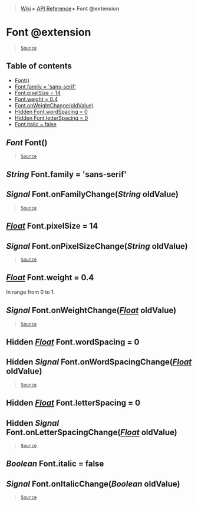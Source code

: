 > [Wiki](Home) ▸ [API Reference](API-Reference) ▸ **Font @extension**

Font @extension
===============

> [`Source`](/Neft-io/neft/tree/master/src/renderer/types/basics/item/types/text/font.litcoffee#font-extension)

## Table of contents
  * [Font()](#font-font)
  * [Font.family = 'sans-serif'](#string-fontfamily--sansserif)
  * [Font.pixelSize = 14](#float-fontpixelsize--14)
  * [Font.weight = 0.4](#float-fontweight--04)
  * [Font.onWeightChange(oldValue)](#signal-fontonweightchangefloat-oldvalue)
  * [Hidden Font.wordSpacing = 0](#hidden-float-fontwordspacing--0)
  * [Hidden Font.letterSpacing = 0](#hidden-float-fontletterspacing--0)
  * [Font.italic = false](#boolean-fontitalic--false)

*Font* Font()
-------------

> [`Source`](/Neft-io/neft/tree/master/src/renderer/types/basics/item/types/text/font.litcoffee#font-font)

*String* Font.family = 'sans-serif'
-----------------------------------
## *Signal* Font.onFamilyChange(*String* oldValue)

> [`Source`](/Neft-io/neft/tree/master/src/renderer/types/basics/item/types/text/font.litcoffee#string-fontfamily--sansserif-signal-fontonfamilychangestring-oldvalue)

[*Float*](/Neft-io/neft/wiki/Utils-API.md#boolean-isfloatany-value) Font.pixelSize = 14
---------------------------
## *Signal* Font.onPixelSizeChange(*String* oldValue)

> [`Source`](/Neft-io/neft/tree/master/src/renderer/types/basics/item/types/text/font.litcoffee#float-fontpixelsize--14-signal-fontonpixelsizechangestring-oldvalue)

[*Float*](/Neft-io/neft/wiki/Utils-API.md#boolean-isfloatany-value) Font.weight = 0.4
-------------------------

In range from 0 to 1.

## *Signal* Font.onWeightChange([*Float*](/Neft-io/neft/wiki/Utils-API.md#boolean-isfloatany-value) oldValue)

> [`Source`](/Neft-io/neft/tree/master/src/renderer/types/basics/item/types/text/font.litcoffee#signal-fontonweightchangefloat-oldvalue)

Hidden [*Float*](/Neft-io/neft/wiki/Utils-API.md#boolean-isfloatany-value) Font.wordSpacing = 0
-----------------------------------
## Hidden *Signal* Font.onWordSpacingChange([*Float*](/Neft-io/neft/wiki/Utils-API.md#boolean-isfloatany-value) oldValue)

> [`Source`](/Neft-io/neft/tree/master/src/renderer/types/basics/item/types/text/font.litcoffee#hidden-float-fontwordspacing--0-hidden-signal-fontonwordspacingchangefloat-oldvalue)

Hidden [*Float*](/Neft-io/neft/wiki/Utils-API.md#boolean-isfloatany-value) Font.letterSpacing = 0
-------------------------------------
## Hidden *Signal* Font.onLetterSpacingChange([*Float*](/Neft-io/neft/wiki/Utils-API.md#boolean-isfloatany-value) oldValue)

> [`Source`](/Neft-io/neft/tree/master/src/renderer/types/basics/item/types/text/font.litcoffee#hidden-float-fontletterspacing--0-hidden-signal-fontonletterspacingchangefloat-oldvalue)

*Boolean* Font.italic = false
-----------------------------
## *Signal* Font.onItalicChange(*Boolean* oldValue)

> [`Source`](/Neft-io/neft/tree/master/src/renderer/types/basics/item/types/text/font.litcoffee#boolean-fontitalic--false-signal-fontonitalicchangeboolean-oldvalue)


